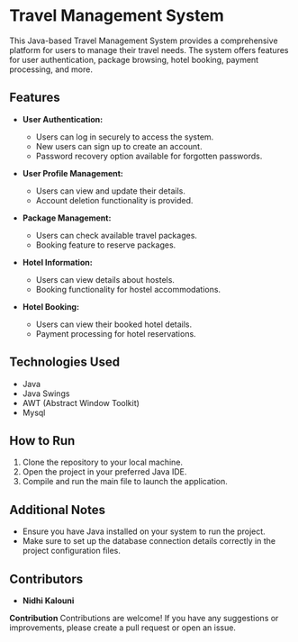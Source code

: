 
# Travel Management System
This Java-based Travel Management System provides a comprehensive platform for users to manage their travel needs. 
The system offers features for user authentication, package browsing, hotel booking, payment processing, and more.


## Features

- **User Authentication:**
  - Users can log in securely to access the system.
  - New users can sign up to create an account.
  - Password recovery option available for forgotten passwords.

- **User Profile Management:**
  - Users can view and update their details.
  - Account deletion functionality is provided.

- **Package Management:**
  - Users can check available travel packages.
  - Booking feature to reserve packages.

- **Hotel Information:**
  - Users can view details about hostels.
  - Booking functionality for hostel accommodations.

- **Hotel Booking:**
  - Users can view their booked hotel details.
  - Payment processing for hotel reservations.

## Technologies Used
- Java
- Java Swings
- AWT (Abstract Window Toolkit)
- Mysql

## How to Run
1. Clone the repository to your local machine.
2. Open the project in your preferred Java IDE.
3. Compile and run the main file to launch the application.

## Additional Notes
- Ensure you have Java installed on your system to run the project.
- Make sure to set up the database connection details correctly in the project configuration files.

## Contributors
- **Nidhi Kalouni**
  
**Contribution**
 Contributions are welcome! If you have any suggestions or improvements, please create a pull request or open an issue.

  


